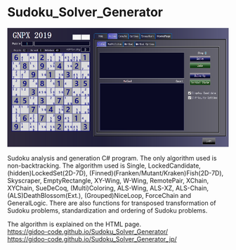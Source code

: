 # Sudoku_Solver_Generator
![GNPX](/images/GNPX_start.PNG)

 Sudoku analysis and generation C# program.
 The only algorithm used is non-backtracking.
 The algorithm used is
   Single, LockedCandidate, (hidden)LockedSet(2D-7D),
   (Finned)(Franken/Mutant/Kraken)Fish(2D-7D),
   Skyscraper, EmptyRectangle, XY-Wing, W-Wing, RemotePair, XChain, XYChain,
   SueDeCoq, (Multi)Coloring,
   ALS-Wing, ALS-XZ, ALS-Chain,
   (ALS)DeathBlossom(Ext.), (Grouped)NiceLoop, ForceChain and
   GeneralLogic. 
There are also functions for transposed transformation of Sudoku problems, standardization and ordering of Sudoku problems.  

The algorithm is explained on the HTML page.  
https://gidoo-code.github.io/Sudoku_Solver_Generator/  
https://gidoo-code.github.io/Sudoku_Solver_Generator_jp/
